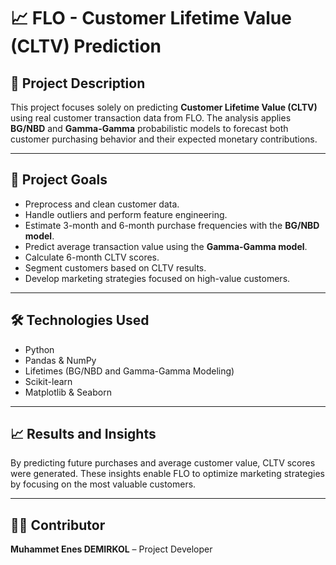 # 📈 FLO - Customer Lifetime Value (CLTV) Prediction

## 📖 Project Description
This project focuses solely on predicting **Customer Lifetime Value (CLTV)** using real customer transaction data from FLO.
The analysis applies **BG/NBD** and **Gamma-Gamma** probabilistic models to forecast both customer purchasing behavior and their expected monetary contributions.

---

## 🚀 Project Goals
- Preprocess and clean customer data.
- Handle outliers and perform feature engineering.
- Estimate 3-month and 6-month purchase frequencies with the **BG/NBD model**.
- Predict average transaction value using the **Gamma-Gamma model**.
- Calculate 6-month CLTV scores.
- Segment customers based on CLTV results.
- Develop marketing strategies focused on high-value customers.

---

## 🛠️ Technologies Used
- Python
- Pandas & NumPy
- Lifetimes (BG/NBD and Gamma-Gamma Modeling)
- Scikit-learn
- Matplotlib & Seaborn

---

## 📈 Results and Insights
By predicting future purchases and average customer value, CLTV scores were generated.
These insights enable FLO to optimize marketing strategies by focusing on the most valuable customers.

---

## 👨‍💼 Contributor
**Muhammet Enes DEMIRKOL** – Project Developer
